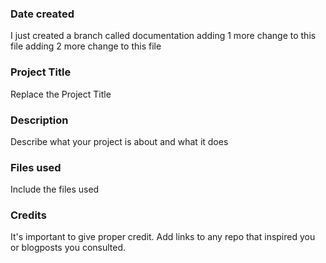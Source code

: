 ### Date created
I just created a branch called documentation
adding 1 more change to this file
adding 2 more change to this file

### Project Title
Replace the Project Title

### Description
Describe what your project is about and what it does

### Files used
Include the files used

### Credits
It's important to give proper credit. Add links to any repo that inspired you or blogposts you consulted.

